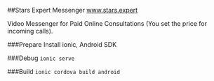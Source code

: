 ##Stars Expert Messenger
www.stars.expert

Video Messenger for Paid Online Consultations (You set the price for incoming calls).

###Prepare
Install ionic, Android SDK

###Debug
```ionic serve```

###Build
```ionic cordova build android```

